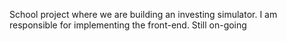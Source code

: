 School project where we are building an investing simulator. I am responsible for implementing the front-end. Still on-going
